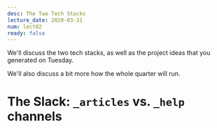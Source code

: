 ```yaml
---
desc: The Two Tech Stacks
lecture_date: 2020-03-31
num: lect02
ready: false
---
```


We'll discuss the two tech stacks, as well as the project ideas that you generated on Tuesday.

We'll also discuss a bit more how the whole quarter will run.

# The Slack: `_articles` vs. `_help` channels
